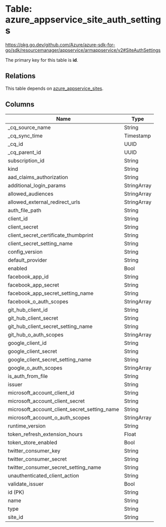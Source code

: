 # Table: azure_appservice_site_auth_settings

https://pkg.go.dev/github.com/Azure/azure-sdk-for-go/sdk/resourcemanager/appservice/armappservice/v2#SiteAuthSettings

The primary key for this table is **id**.

## Relations
This table depends on [azure_appservice_sites](azure_appservice_sites.md).


## Columns
| Name          | Type          |
| ------------- | ------------- |
|_cq_source_name|String|
|_cq_sync_time|Timestamp|
|_cq_id|UUID|
|_cq_parent_id|UUID|
|subscription_id|String|
|kind|String|
|aad_claims_authorization|String|
|additional_login_params|StringArray|
|allowed_audiences|StringArray|
|allowed_external_redirect_urls|StringArray|
|auth_file_path|String|
|client_id|String|
|client_secret|String|
|client_secret_certificate_thumbprint|String|
|client_secret_setting_name|String|
|config_version|String|
|default_provider|String|
|enabled|Bool|
|facebook_app_id|String|
|facebook_app_secret|String|
|facebook_app_secret_setting_name|String|
|facebook_o_auth_scopes|StringArray|
|git_hub_client_id|String|
|git_hub_client_secret|String|
|git_hub_client_secret_setting_name|String|
|git_hub_o_auth_scopes|StringArray|
|google_client_id|String|
|google_client_secret|String|
|google_client_secret_setting_name|String|
|google_o_auth_scopes|StringArray|
|is_auth_from_file|String|
|issuer|String|
|microsoft_account_client_id|String|
|microsoft_account_client_secret|String|
|microsoft_account_client_secret_setting_name|String|
|microsoft_account_o_auth_scopes|StringArray|
|runtime_version|String|
|token_refresh_extension_hours|Float|
|token_store_enabled|Bool|
|twitter_consumer_key|String|
|twitter_consumer_secret|String|
|twitter_consumer_secret_setting_name|String|
|unauthenticated_client_action|String|
|validate_issuer|Bool|
|id (PK)|String|
|name|String|
|type|String|
|site_id|String|